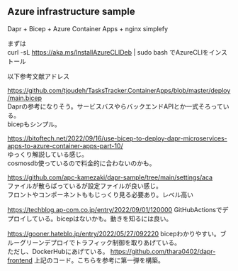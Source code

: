 ## Azure infrastructure sample  
  
Dapr + Bicep + Azure Container Apps + nginx simplefy  
  
まずは  
curl -sL https://aka.ms/InstallAzureCLIDeb | sudo bash 
でAzureCLIをインストール  

以下参考文献アドレス  
  
https://github.com/tjoudeh/TasksTracker.ContainerApps/blob/master/deploy/main.bicep  
Daprの参考になりそう。サービスバスやらバックエンドAPIとか一式そろっている。  
bicepもシンプル。  

https://bitoftech.net/2022/09/16/use-bicep-to-deploy-dapr-microservices-apps-to-azure-container-apps-part-10/  
ゆっくり解説している感じ。  
cosmosdb使っているので料金的に合わないのかも。  

https://github.com/apc-kamezaki/dapr-sample/tree/main/settings/aca  
ファイルが散らばっているが設定ファイルが良い感じ。  
フロントやコンポーネントももじっくり見る必要あり。レベル高い  

https://techblog.ap-com.co.jp/entry/2022/09/01/120000
GitHubActionsでデプロイしている。bicepはないかも。動きを知るには良い。  

https://gooner.hateblo.jp/entry/2022/05/27/092220
bicepわかりやすい。ブルーグリーンデプロイでトラフィック制御を取りあげている。  
ただし、DockerHubにあげている。
https://github.com/thara0402/dapr-frontend
上記のコード。こちらを参考に第一弾を構築。

